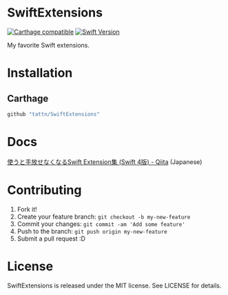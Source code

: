 SwiftExtensions
===

[![Carthage compatible](https://img.shields.io/badge/Carthage-compatible-4BC51D.svg?style=flat)](https://github.com/Carthage/Carthage)
[![Swift Version](https://img.shields.io/badge/Swift-4-F16D39.svg)](https://developer.apple.com/swift)

My favorite Swift extensions.

# Installation

## Carthage

```ruby
github "tattn/SwiftExtensions"
```

# Docs
[使うと手放せなくなるSwift Extension集 (Swift 4版) - Qiita](https://qiita.com/tattn/items/dc7dfe2fceec00bb4ff7) (Japanese)

# Contributing

1. Fork it!
2. Create your feature branch: `git checkout -b my-new-feature`
3. Commit your changes: `git commit -am 'Add some feature'`
4. Push to the branch: `git push origin my-new-feature`
5. Submit a pull request :D

# License

SwiftExtensions is released under the MIT license. See LICENSE for details.
